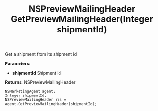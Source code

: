 ﻿---
uid: crmscript_ref_NSMarketingAgent_GetPreviewMailingHeader
title: NSPreviewMailingHeader GetPreviewMailingHeader(Integer shipmentId)
intellisense: NSMarketingAgent.GetPreviewMailingHeader
keywords: NSMarketingAgent, GetPreviewMailingHeader
so.topic: reference
---

Get a shipment from its shipment id

**Parameters:**
 - **shipmentId** Shipment id

**Returns:** NSPreviewMailingHeader

```crmscript
NSMarketingAgent agent;
Integer shipmentId;
NSPreviewMailingHeader res = agent.GetPreviewMailingHeader(shipmentId);
```

